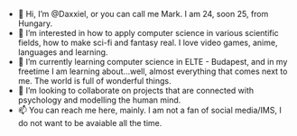 - 👋 Hi, I’m @Daxxiel, or you can call me Mark. I am 24, soon 25, from Hungary.
- 👀 I’m interested in how to apply computer science in various scientific fields, how to make sci-fi and fantasy real. I love video games, anime, languages and learning.
- 🌱 I’m currently learning computer science in ELTE - Budapest, and in my freetime I am learning about...well, almost everything that comes next to me. The world is full of wonderful things.
- 💞️ I’m looking to collaborate on projects that are connected with psychology and modelling the human mind.
- 📫 You can reach me here, mainly. I am not a fan of social media/IMS, I do not want to be avaiable all the time.

<!---
Daxxiel/Daxxiel is a ✨ special ✨ repository because its `README.md` (this file) appears on your GitHub profile.
You can click the Preview link to take a look at your changes.
--->

